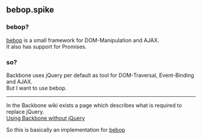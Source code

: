 ## bebop.spike

### bebop?

[bebop][1] is a small framework for DOM-Manipulation and AJAX.  
It also has support for Promises.

### so?

Backbone uses jQuery per default as tool for DOM-Traversal, Event-Binding and AJAX.  
But I want to use bebop.

---

In the Backbone wiki exists a page which describes what is required to replace jQuery.  
[Using Backbone without jQuery][2]

So this is basically an implementation for [bebop][1]

[1]: http://www.github.com/bobbor/bebop
[2]: https://github.com/jashkenas/backbone/wiki/Using-Backbone-without-jQuery